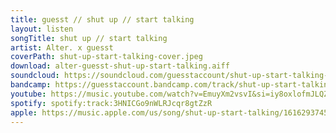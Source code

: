 ```yaml
---
title: guesst // shut up // start talking
layout: listen
songTitle: shut up // start talking
artist: Alter. x guesst
coverPath: shut-up-start-talking-cover.jpeg 
download: alter-guesst-shut-up-start-talking.aiff
soundcloud: https://soundcloud.com/guesstaccount/shut-up-start-talking-alter-x-guesst
bandcamp: https://guesstaccount.bandcamp.com/track/shut-up-start-talking
youtube: https://music.youtube.com/watch?v=EmuyXm2vsvI&si=iy8oxlofmJLQZBlX
spotify: spotify:track:3HNICGo9nWLRJcqr8gtZzR
apple: https://music.apple.com/us/song/shut-up-start-talking/1616293745
---
```

